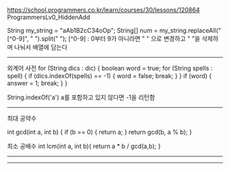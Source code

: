 https://school.programmers.co.kr/learn/courses/30/lessons/120864
ProgrammersLv0_HiddenAdd

String my_string = "aAb1B2cC34oOp";
String[] num = my_string.replaceAll("[^0-9]", " ").split(" ");
[^0-9] : 0부터 9가 아니라면 " " 으로 변경하고
" "을 삭제하며 나눠서 배열에 담는다

---------------------------------------------------------------------------
외계어 사전
        for (String dics : dic) {
            boolean word = true;
            for (String spells : spell) {
                if (dics.indexOf(spells) == -1) {
                    word = false;
                    break;
                }
            }
            if (word) {
                answer = 1;
                break;
            }
        }

String.indexOf('a') a를 포함하고 있지 않다면 -1을 리턴함

---------------------------------------------------------------------------

최대 공약수

int gcd(int a, int b) {
if (b == 0) {
return a;
}
return gcd(b, a % b);
}

최소 공배수
int lcm(int a, int b){
return a * b / gcd(a,b);
}


---------------------------------------------------------------------------




---------------------------------------------------------------------------
